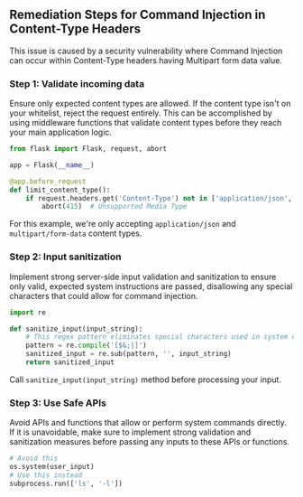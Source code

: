 

## Remediation Steps for Command Injection in Content-Type Headers

This issue is caused by a security vulnerability where Command Injection can occur within Content-Type headers having Multipart form data value.

### Step 1: Validate incoming data

Ensure only expected content types are allowed. If the content type isn't on your whitelist, reject the request entirely. This can be accomplished by using middleware functions that validate content types before they reach your main application logic. 

```python
from flask import Flask, request, abort

app = Flask(__name__)

@app.before_request
def limit_content_type():
    if request.headers.get('Content-Type') not in ['application/json', 'multipart/form-data']:
        abort(415)  # Unsupported Media Type
```
For this example, we're only accepting `application/json` and `multipart/form-data` content types.

### Step 2: Input sanitization

Implement strong server-side input validation and sanitization to ensure only valid, expected system instructions are passed, disallowing any special characters that could allow for command injection.

```python
import re

def sanitize_input(input_string):
    # This regex pattern eliminates special characters used in system commands
    pattern = re.compile('[$&;|]')
    sanitized_input = re.sub(pattern, '', input_string)
    return sanitized_input
```
Call `sanitize_input(input_string)` method before processing your input.

### Step 3: Use Safe APIs

Avoid APIs and functions that allow or perform system commands directly. If it is unavoidable, make sure to implement strong validation and sanitization measures before passing any inputs to these APIs or functions. 

```python
# Avoid this
os.system(user_input)
# Use this instead
subprocess.run(['ls', '-l'])
```